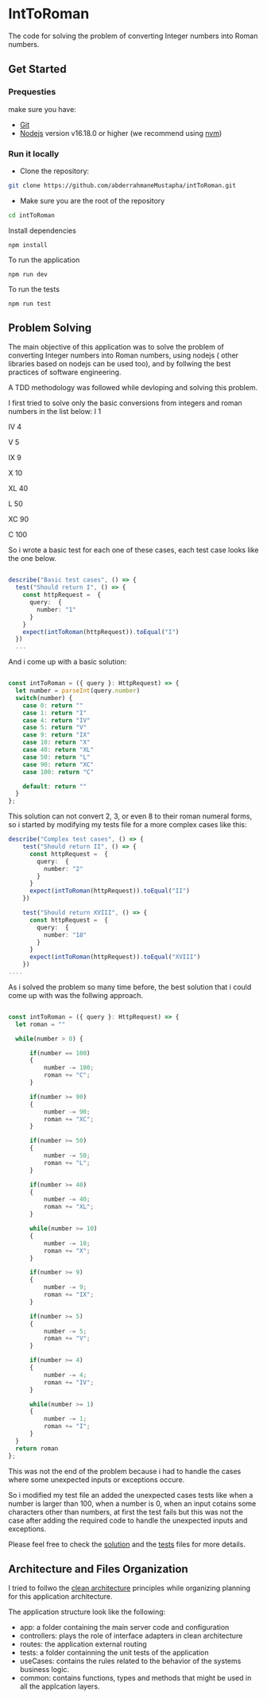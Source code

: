 # IntToRoman

The code for solving the problem of converting Integer numbers into Roman
numbers.

## Get Started

### Prequesties

make sure you have:
- [Git](https://git-scm.com/)
- [Nodejs](https://nodejs.org/) version v16.18.0 or higher (we recommend using
  [nvm](https://github.com/nvm-sh/nvm))

### Run it locally

- Clone the repository:
```sh
git clone https://github.com/abderrahmaneMustapha/intToRoman.git
```

- Make sure you are the root of the repository
```sh
cd intToRoman
```

Install dependencies
```
npm install
````

To run the application
```
npm run dev
```

To run the tests
```
npm run test
```

## Problem Solving

The main objective of this application was to solve the problem of converting Integer numbers into Roman
numbers, using nodejs ( other libraries based on nodejs can be used too), and
by follwing the best practices of software engineering.

A TDD methodology was followed while devloping and solving this problem.

I first tried to solve only the basic conversions from integers and roman
numbers in the list below:
I             1 

IV            4

V             5

IX            9

X             10

XL            40

L             50

XC            90

C             100

So i wrote a basic test for each one of these cases, each test case looks like
the one below.

```typescript 

describe("Basic test cases", () => {
  test("Should return I", () => {
    const httpRequest =  {
      query:  {
        number: "1"
      }
    }
    expect(intToRoman(httpRequest)).toEqual("I")
  })
  ...
```

And i come up with a basic solution: 

```typescript

const intToRoman = ({ query }: HttpRequest) => {
  let number = parseInt(query.number)
  switch(number) {
    case 0: return ""
    case 1: return "I"
    case 4: return "IV"
    case 5: return "V"
    case 9: return "IX"
    case 10: return "X"
    case 40: return "XL"
    case 50: return "L"
    case 90: return "XC"
    case 100: return "C"

    default: return ""
  }
};

```

This solution can not convert 2, 3, or even 8 to their roman numeral forms, so
i started by modifying my tests file for a more complex cases like this:

```typescript
describe("Complex test cases", () => {
    test("Should return II", () => {
      const httpRequest =  {
        query:  {
          number: "2"
        }
      }
      expect(intToRoman(httpRequest)).toEqual("II")
    })

    test("Should return XVIII", () => {
      const httpRequest =  {
        query:  {
          number: "18"
        }
      }
      expect(intToRoman(httpRequest)).toEqual("XVIII")
    })
....
```

As i solved the problem so many time before, the best solution that i could
come up with was the follwing approach.

```typescript

const intToRoman = ({ query }: HttpRequest) => {
  let roman = ""

  while(number > 0) {

      if(number == 100)
      {
          number -= 100;
          roman += "C";
      }

      if(number >= 90)
      {
          number -= 90;
          roman += "XC";
      }

      if(number >= 50)
      {
          number -= 50;
          roman += "L";
      }

      if(number >= 40)
      {
          number -= 40;
          roman += "XL";
      }

      while(number >= 10)
      {
          number -= 10;
          roman += "X";
      }

      if(number >= 9)
      {
          number -= 9;
          roman += "IX";
      }

      if(number >= 5)
      {
          number -= 5;
          roman += "V";
      }

      if(number >= 4)
      {
          number -= 4;
          roman += "IV";
      }

      while(number >= 1)
      {
          number -= 1;
          roman += "I";
      }
  }
  return roman
};

```

This was not the end of the problem because i had to handle the cases where
some unexpected inputs or exceptions occure.

So i modified my test file an added the unexpected cases tests like when a
number is larger than 100, when a number is 0, when an input cotains some
characters other than numbers, at first the test fails but this was not the
case after adding the required code to handle the unexpected inputs and
exceptions.

Please feel free to check the [solution](./useCases/convertion/index.ts) and
the [tests](./tests/intToRoman.test.ts) files for more details.

## Architecture and Files Organization

I tried to follwo the [clean
architecture](https://blog.cleancoder.com/uncle-bob/2012/08/13/the-clean-architecture.html)
principles while organizing planning for this application architecture.

The application structure look like the following: 

- app: a folder containing the main server code and configuration
- controllers: plays the role of interface adapters in clean architecture
- routes: the application external routing
- tests: a folder containning the unit tests of the application
- useCases: contains the rules related to the behavior of the systems business
logic.
- common: contains functions, types and methods that might be used in all the
  applcation layers.
